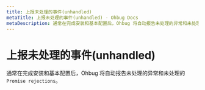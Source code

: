 ```yaml
---
title: 上报未处理的事件(unhandled)
metaTitle: 上报未处理的事件(unhandled) - Ohbug Docs
metaDescription: 通常在完成安装和基本配置后，Ohbug 将自动报告未处理的异常和未处理的 Promise rejections。
---
```


# 上报未处理的事件(unhandled)

通常在完成安装和基本配置后，Ohbug 将自动报告未处理的异常和未处理的 `Promise rejections`。

